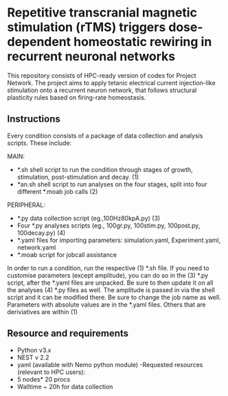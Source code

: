 # Repetitive transcranial magnetic stimulation (rTMS) triggers dose-dependent homeostatic rewiring in recurrent neuronal networks

This repository consists of HPC-ready version of codes for Project Network. The project aims to apply tetanic electrical current injection-like stimulation onto a recurrent neuron network, that follows structural plasticity rules based on firing-rate homeostasis. 

## Instructions
Every condition consists of a package of data collection and analysis scripts. These include:

MAIN:
 - *.sh shell script to run the condition through stages of growth, stimulation, post-stimulation and decay. (1)
 - *an.sh shell script to run analyses on the four stages, split into four different *.moab job calls (2)

PERIPHERAL: 
 - *.py data collection script (eg.,100Hz80kpA.py) (3)
 - Four *.py analyses scripts  (eg., 100gr.py, 100stim.py, 100post.py, 100decay.py) (4)
 - *.yaml files for importing parameters: simulation.yaml, Experiment.yaml, network.yaml
 - *.moab script for jobcall assistance 

 In order to run a condition, run the respective (1) *.sh file.
 If you need to customise parameters (except amplitude), you can do so in the (3) *.py script, after the *.yaml files are unpacked. Be sure to then update it on all the analyses (4) *.py files as well.
 The amplitude is passed in via the shell script and it can be modified there. Be sure to change the job name as well.
 Parameters with absolute values are in the *.yaml files. Others that are deriviatives are within (1)
 
 ## Resource and requirements
 - Python v3.x
 - NEST v 2.2
 - yaml (available with Nemo python module)
 -Requested resources (relevant to HPC users):
  - 5 nodes* 20 procs
  - Walltime ~ 20h for data collection
  
